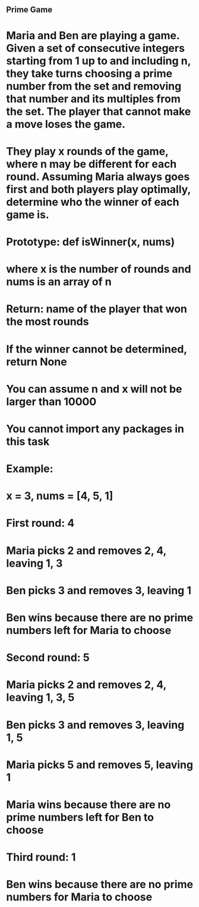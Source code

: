 ## Prime Game
# Maria and Ben are playing a game. Given a set of consecutive integers starting from 1 up to and including n, they take turns choosing a prime number from the set and removing that number and its multiples from the set. The player that cannot make a move loses the game.
#
# They play x rounds of the game, where n may be different for each round. Assuming Maria always goes first and both players play optimally, determine who the winner of each game is.
#
# Prototype: def isWinner(x, nums)
# where x is the number of rounds and nums is an array of n
# Return: name of the player that won the most rounds
# If the winner cannot be determined, return None
# You can assume n and x will not be larger than 10000
# You cannot import any packages in this task
# Example:
#
# x = 3, nums = [4, 5, 1]
# First round: 4
#
# Maria picks 2 and removes 2, 4, leaving 1, 3
# Ben picks 3 and removes 3, leaving 1
# Ben wins because there are no prime numbers left for Maria to choose
# Second round: 5
#
# Maria picks 2 and removes 2, 4, leaving 1, 3, 5
# Ben picks 3 and removes 3, leaving 1, 5
# Maria picks 5 and removes 5, leaving 1
# Maria wins because there are no prime numbers left for Ben to choose
# Third round: 1
#
# Ben wins because there are no prime numbers for Maria to choose
